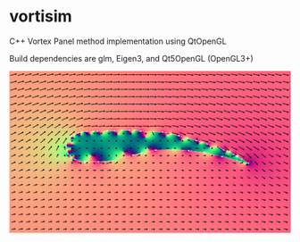 # vortisim
C++ Vortex Panel method implementation using QtOpenGL

Build dependencies are glm, Eigen3, and Qt5OpenGL (OpenGL3+)

![Screenshot](vortisim.png)
